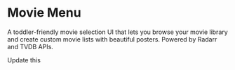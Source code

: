 # Movie Menu

A toddler-friendly movie selection UI that lets you browse your movie library and create custom movie lists with beautiful posters. Powered by Radarr and TVDB APIs.

Update this